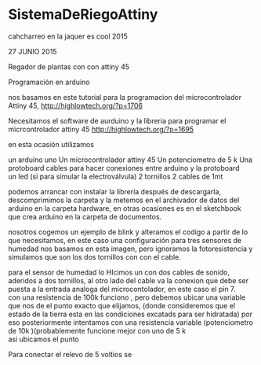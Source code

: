# SistemaDeRiegoAttiny
cahcharreo en la jaquer es cool 2015

27 JUNIO 2015 

Regador de plantas con   con attiny 45 

Programación en  arduino 


 nos basamos en este tutorial para la programacion del microcontrolador Attiny 45,  http://highlowtech.org/?p=1706

Necesitamos  el software de aurduino y la libreria  para programar  el micrcontrolador attiny 45 
http://highlowtech.org/?p=1695


en esta ocasión utilizamos 

un arduino uno
Un microcontrolador attiny 45
Un potenciometro  de 5  k
Una protoboard 
cables para hacer conexiones entre arduino y la protoboard  
un led (si para simular la electroválvula)
2 tornillos 
2 cables de 1mt 

podemos arrancar con instalar la librería después de descargarla, descomprimimos la carpeta y la metemos en el archivador de datos del arduino en la carpeta hardware, en otras ocasiones es en el sketchbook que crea arduino en la carpeta de documentos. 



nosotros cogemos un ejemplo de blink  y alteramos  el codigo a partir de lo que necesitamos, en este caso una configuración para  tres sensores de humedad 
  nos basamos en esta imagen, pero ignoramos la fotoresistencia y simulamos que  son los dos tornillos con  con el cable. 


 
para  el sensor de humedad lo HIcimos un con dos cables de sonido, aderidos a dos tornillos, al otro lado del cable va la conexion que debe ser puesta a la entrada analoga del microcontolador,  en este caso el pin 7.   
 con una resistencia   de 100k funciono , pero debemos ubicar una variable que nos de el punto exacto  que elijamos, (donde  consideremos que el estado de la tierra esta en las condiciones excatads para ser hidratada) por eso  posteriormente   intentamos con una resistencia variable (potenciometro de 10k )(probablemente funcione mejor con uno de 5 k  
 asi ubicamos el punto  

Para conectar el relevo de 5 voltios se 

